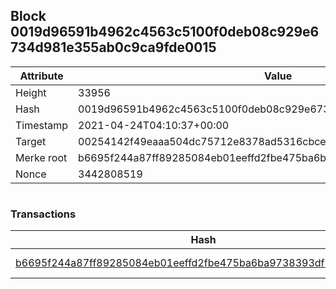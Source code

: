## Block 0019d96591b4962c4563c5100f0deb08c929e6734d981e355ab0c9ca9fde0015

Attribute | Value
--- | ---
Height | 33956
Hash | 0019d96591b4962c4563c5100f0deb08c929e6734d981e355ab0c9ca9fde0015
Timestamp | 2021-04-24T04:10:37+00:00
Target | 00254142f49eaaa504dc75712e8378ad5316cbcead634704b3734b6271167cc4
Merke root | b6695f244a87ff89285084eb01eeffd2fbe475ba6ba9738393df78eb6ef8ff1c
Nonce | 3442808519

```

```

### Transactions

Hash | Amount
--- | ---
[b6695f244a87ff89285084eb01eeffd2fbe475ba6ba9738393df78eb6ef8ff1c](b6695f244a87ff89285084eb01eeffd2fbe475ba6ba9738393df78eb6ef8ff1c.md) | 10.00000000 SKEPTI 
